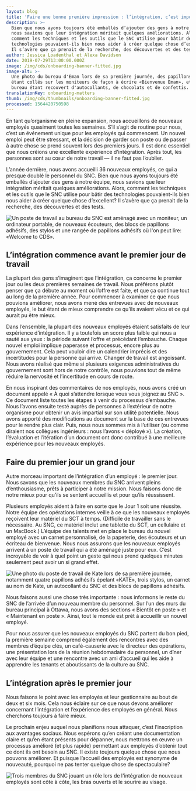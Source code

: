 ```yaml
---
layout: blog
title: 'Faire une bonne première impression : l’intégration, c’est important'
description: >-
  Bien que nous ayons toujours été emballés d’ajouter des gens à notre équipe,
  nous savions que leur intégration méritait quelques améliorations. Alors,
  comment les techniques et les outils que le SNC utilise pour bâtir des
  technologies pouvaient-ils bien nous aider à créer quelque chose d’excellent?
  Il s’avère que ça prenait de la recherche, des découvertes et des tests.
author: Jessica Loadenthal et Alexa Davidson
date: 2019-07-29T13:00:00.000Z
image: /img/cds/onboarding-banner-fitted.jpg
image-alt: >-
  Une photo du bureau d'Eman lors de sa première journée, des papillons adhésifs
  étant collés sur les moniteurs de façon à écrire «Bienvenue Eman», et le
  bureau étant recouvert d'autocollants, de chocolats et de confettis.
translationKey: onboarding-matters
thumb: /img/cds/thumbnails/onboarding-banner-fitted.jpg
processed: 1564420750598
---
```

En tant qu’organisme en pleine expansion, nous accueillons de nouveaux employés quasiment toutes les semaines. S’il s’agit de routine pour nous, c’est un événement unique pour les employés qui commencent. Un nouvel emploi peut être stressant, et la décision de garder son poste ou de passer à autre chose se prend souvent lors des premiers jours. Il est donc essentiel que nous créions une excellente expérience d’intégration. Après tout, les personnes sont au cœur de notre travail — il ne faut pas l’oublier. 

L’année dernière, nous avons accueilli 36 nouveaux employés, ce qui a presque doublé le personnel du SNC. Bien que nous ayons toujours été emballés d’ajouter des gens à notre équipe, nous savions que leur intégration méritait quelques améliorations. Alors, comment les techniques et les outils que le SNC utilise pour bâtir des technologies pouvaient-ils bien nous aider à créer quelque chose d’excellent? Il s’avère que ça prenait de la recherche, des découvertes et des tests.

![Un poste de travail au bureau du SNC est aménagé avec un moniteur, un ordinateur portable, de nouveaux écouteurs, des blocs de papillons adhésifs, des stylos et une rangée de papillons adhésifs où l'on peut lire: «Welcome to CDS».](/img/cds/onboarding-1.jpg)

## L’intégration commence avant le premier jour de travail

La plupart des gens s’imaginent que l’intégration, ça concerne le premier jour ou les deux premières semaines de travail. Nous préférons plutôt penser que ça débute au moment où l’offre est faite, et que ça continue tout au long de la première année. Pour commencer à examiner ce que nous pouvions améliorer, nous avons mené des entrevues avec de nouveaux employés, le but étant de mieux comprendre ce qu’ils avaient vécu et ce qui aurait pu être mieux.

Dans l’ensemble, la plupart des nouveaux employés étaient satisfaits de leur expérience d’intégration. Il y a toutefois un score plus faible qui nous a sauté aux yeux : la période suivant l’offre et précédant l’embauche. Chaque nouvel emploi implique paperasse et processus, encore plus au gouvernement. Cela peut vouloir dire un calendrier imprécis et des incertitudes pour la personne qui arrive. Changer de travail est angoissant. Nous avons réalisé que même si plusieurs exigences administratives du gouvernement sont hors de notre contrôle, nous pouvions tout de même réduire la nervosité et l’incertitude en cours de route.

En nous inspirant des commentaires de nos employés, nous avons créé un document appelé « À quoi s’attendre lorsque vous vous joignez au SNC ». Ce document liste toutes les étapes à venir du processus d’embauche. Nous l’avons ensuite testé auprès de personnes à l’extérieur de notre organisme pour obtenir un avis impartial sur son utilité potentielle. Nous avons apporté des modifications au document sur la base de ces entrevues pour le rendre plus clair. Puis, nous nous sommes mis à l’utiliser (ou comme diraient nos collègues ingénieurs : nous l’avons « déployé »). La création, l’évaluation et l’itération d’un document ont donc contribué à une meilleure expérience pour les nouveaux employés.

## Faire du premier jour un grand jour

Autre morceau important de l’intégration d’un employé : le premier jour. Nous savons que les nouveaux membres du SNC arrivent pleins d’enthousiasme, prêts à participer à notre mission. Nous faisons donc de notre mieux pour qu’ils se sentent accueillis et pour qu’ils réussissent.

Plusieurs employés aident à faire en sorte que le Jour 1 soit une réussite. Notre équipe des opérations internes veille à ce que les nouveaux employés reçoivent leur matériel du SCT à temps. (Difficile de travailler sans le nécessaire. Au SNC, ce matériel inclut une tablette du SCT, un cellulaire et un MacBook.) L’équipe des talents met en place le bureau du nouvel employé avec un carnet personnalisé, de la papeterie, des écouteurs et un écriteau de bienvenue. Nous nous assurons que les nouveaux employés arrivent à un poste de travail qui a été aménagé juste pour eux. C’est incroyable de voir à quel point un geste qui nous prend quelques minutes seulement peut avoir un si grand effet.

![Une photo du poste de travail de Kate lors de sa première journée, notamment quatre papillons adhésifs épelant «KATE», trois stylos, un carnet au nom de Kate, un autocollant du SNC et des blocs de papillons adhésifs.](/img/cds/onboarding-2.jpg)

Nous faisons aussi une chose très importante : nous informons le reste du SNC de l’arrivée d’un nouveau membre du personnel. Sur l’un des murs du bureau principal à Ottawa, nous avons des sections « Bientôt en poste » et « Maintenant en poste ». Ainsi, tout le monde est prêt à accueillir un nouvel employé.

Pour nous assurer que les nouveaux employés du SNC partent du bon pied, la première semaine comprend également des rencontres avec des membres d’équipe clés, un café-causerie avec le directeur des opérations, une présentation lors de la réunion hebdomadaire du personnel, un dîner avec leur équipe et une rencontre avec un ami d’accueil qui les aide à apprendre les tenants et aboutissants de la culture au SNC.

## L’intégration après le premier jour

Nous faisons le point avec les employés et leur gestionnaire au bout de deux et six mois. Cela nous éclaire sur ce que nous devons améliorer concernant l’intégration et l’expérience des employés en général. Nous cherchons toujours à faire mieux.

Le prochain enjeu auquel nous planifions nous attaquer, c’est l’inscription aux avantages sociaux. Nous espérons qu’en créant une documentation claire et qu’en étant présents pour dépanner, nous mettrons en œuvre un processus amélioré (et plus rapide) permettant aux employés d’obtenir tout ce dont ils ont besoin au SNC. Il existe toujours quelque chose que nous pouvons améliorer. Et puisque l’accueil des employés est synonyme de nouveauté, pourquoi ne pas tenter quelque chose de spectaculaire?

![Trois membres du SNC jouant un rôle lors de l'intégration de nouveaux employés sont côte à côte, les bras ouverts et le sourire au visage.](/img/cds/onboarding-3.jpg)

